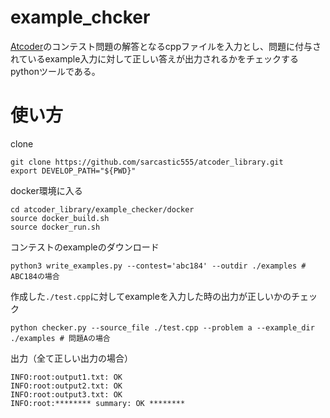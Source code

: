 # example_chcker
[Atcoder](https://atcoder.jp/home)のコンテスト問題の解答となるcppファイルを入力とし、問題に付与されているexample入力に対して正しい答えが出力されるかをチェックするpythonツールである。

# 使い方

clone
```
git clone https://github.com/sarcastic555/atcoder_library.git
export DEVELOP_PATH="${PWD}"
```

docker環境に入る
```
cd atcoder_library/example_checker/docker
source docker_build.sh
source docker_run.sh
```

コンテストのexampleのダウンロード
```
python3 write_examples.py --contest='abc184' --outdir ./examples # ABC184の場合
```

作成した`./test.cpp`に対してexampleを入力した時の出力が正しいかのチェック
```
python checker.py --source_file ./test.cpp --problem a --example_dir ./examples # 問題Aの場合
```

出力（全て正しい出力の場合）
```
INFO:root:output1.txt: OK
INFO:root:output2.txt: OK
INFO:root:output3.txt: OK
INFO:root:******** summary: OK ********
```
